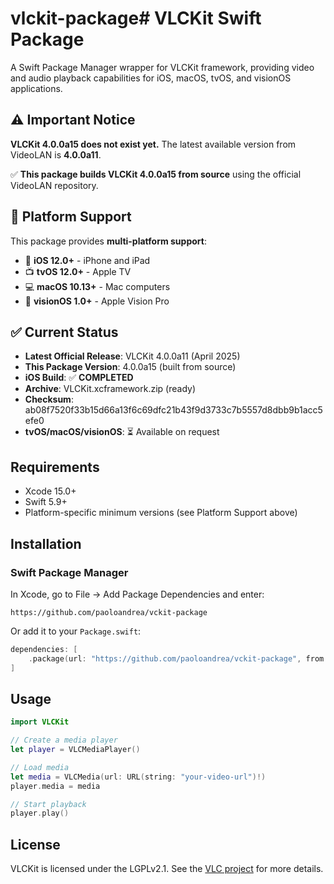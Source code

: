 # vlckit-package# VLCKit Swift Package

A Swift Package Manager wrapper for VLCKit framework, providing video and audio playback capabilities for iOS, macOS, tvOS, and visionOS applications.

## ⚠️ Important Notice

**VLCKit 4.0.0a15 does not exist yet.** The latest available version from VideoLAN is **4.0.0a11**.

✅ **This package builds VLCKit 4.0.0a15 from source** using the official VideoLAN repository.

## 🎥 Platform Support

This package provides **multi-platform support**:

- 📱 **iOS 12.0+** - iPhone and iPad
- 📺 **tvOS 12.0+** - Apple TV
- 💻 **macOS 10.13+** - Mac computers
- 🥽 **visionOS 1.0+** - Apple Vision Pro

## ✅ Current Status

- **Latest Official Release**: VLCKit 4.0.0a11 (April 2025)
- **This Package Version**: 4.0.0a15 (built from source)
- **iOS Build**: ✅ **COMPLETED**
- **Archive**: VLCKit.xcframework.zip (ready)
- **Checksum**: ab08f7520f33b15d66a13f6c69dfc21b43f9d3733c7b5557d8dbb9b1acc5efe0
- **tvOS/macOS/visionOS**: ⏳ Available on request

## Requirements

- Xcode 15.0+
- Swift 5.9+
- Platform-specific minimum versions (see Platform Support above)

## Installation

### Swift Package Manager

In Xcode, go to File → Add Package Dependencies and enter:

```
https://github.com/paoloandrea/vckit-package
```

Or add it to your `Package.swift`:

```swift
dependencies: [
    .package(url: "https://github.com/paoloandrea/vckit-package", from: "4.0.0")
]
```

## Usage

```swift
import VLCKit

// Create a media player
let player = VLCMediaPlayer()

// Load media
let media = VLCMedia(url: URL(string: "your-video-url")!)
player.media = media

// Start playback
player.play()
```

## License

VLCKit is licensed under the LGPLv2.1. See the [VLC project](https://www.videolan.org/vlc/) for more details.
